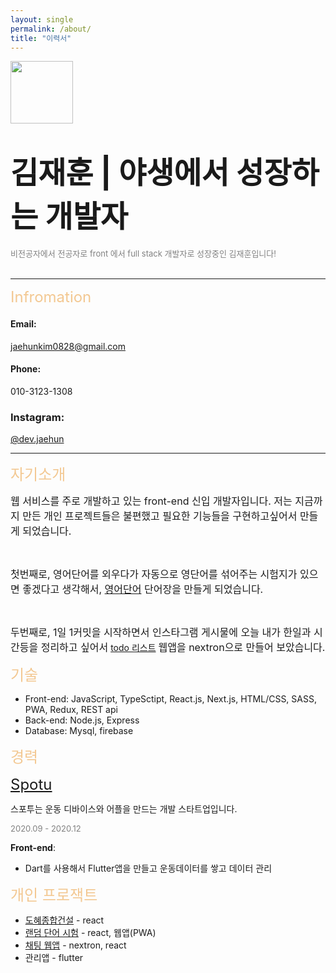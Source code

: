 ```yaml
---
layout: single
permalink: /about/
title: "이력서"
---
```


<img src="https://user-images.githubusercontent.com/67530239/148519069-f793fd6f-b657-4608-a86e-18dce6a2e053.png" width="100" height="100"/>

# <font size='7'>김재훈 | 야생에서 성장하는 개발자</font>

<span style='color: grey'><font size='2'>비전공자에서 전공자로 front 에서 full stack 개발자로 성장중인 김재훈입니다!</font></span>
<br>
<br>

<hr />
<span style='color: #F3C892'><font size='5'>Infromation</font></span>
<br>

#### Email:

jaehunkim0828@gmail.com

#### Phone:

010-3123-1308

### Instagram:

[@dev.jaehun](https://www.instagram.com/dev.jaehun/)

<hr />

<span style='color: #F3C892'><font size='5'>자기소개</font></span>

<font size='3'>웹 서비스를 주로 개발하고 있는 front-end 신입 개발자입니다. 저는 지금까지 만든 개인 프로젝트들은 불편했고 필요한 기능들을 구현하고싶어서 만들게 되었습니다.
</font>

<br>

<font size='3'>첫번째로, 영어단어를 외우다가 자동으로 영단어를 섞어주는 시험지가 있으면 좋겠다고 생각해서, [영어단어](https://dailyvocatest.tk/) 단어장을 만들게 되었습니다.</font>

<br>

<font size='3'>두번째로, 1일 1커밋을 시작하면서 인스타그램 게시물에 오늘 내가 한일과 시간등을 정리하고 싶어서</font> [todo 리스트](https://github.com/jaehunkim0828/nextron-checkwork) <font size='3'>웹앱을 nextron으로 만들어 보았습니다.</font>

<span style='color: #F3C892'><font size='5'>기술</font></span>

- Front-end: JavaScript, TypeSctipt, React.js, Next.js, HTML/CSS, SASS, PWA, Redux, REST api
- Back-end: Node.js, Express
- Database: Mysql, firebase

<span style='color: #F3C892'><font size='5'>경력</font></span>

<font size="5">[Spotu](https://spotu.io/ko.html)</font>

스포투는 운동 디바이스와 어플을 만드는 개발 스타트업입니다.

<span style='color: grey'><font size='2'>2020.09 - 2020.12</font></span>

**Front-end**:

- Dart를 사용해서 Flutter앱을 만들고 운동데이터를 쌓고 데이터 관리

<span style='color: #F3C892'><font size='5'>개인 프로잭트</font></span>

- [도혜종합건설](http://dohye.co.kr) - react
- [랜덤 단어 시험](https://dailyvocatest.tk) - react, 웹앱(PWA)
- [채팅 웹앱](https://github.com/jaehunkim0828/nextron-chatting) - nextron, react
- 관리앱 - flutter
